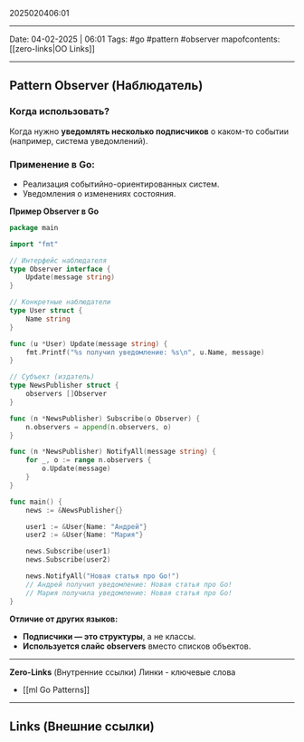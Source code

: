 2025020406:01
___
Date: 04-02-2025 | 06:01
Tags: #go #pattern #observer
mapofcontents: [[zero-links|OO Links]]
___
## Pattern Observer (Наблюдатель)

### Когда использовать?

Когда нужно **уведомлять несколько подписчиков** о каком-то событии (например, система уведомлений).

### Применение в Go:

- Реализация событийно-ориентированных систем.
- Уведомления о изменениях состояния.

**Пример Observer в Go**
```go
package main

import "fmt"

// Интерфейс наблюдателя
type Observer interface {
	Update(message string)
}

// Конкретные наблюдатели
type User struct {
	Name string
}

func (u *User) Update(message string) {
	fmt.Printf("%s получил уведомление: %s\n", u.Name, message)
}

// Субъект (издатель)
type NewsPublisher struct {
	observers []Observer
}

func (n *NewsPublisher) Subscribe(o Observer) {
	n.observers = append(n.observers, o)
}

func (n *NewsPublisher) NotifyAll(message string) {
	for _, o := range n.observers {
		o.Update(message)
	}
}

func main() {
	news := &NewsPublisher{}

	user1 := &User{Name: "Андрей"}
	user2 := &User{Name: "Мария"}

	news.Subscribe(user1)
	news.Subscribe(user2)

	news.NotifyAll("Новая статья про Go!") 
	// Андрей получил уведомление: Новая статья про Go!
	// Мария получила уведомление: Новая статья про Go!
}
```

**Отличие от других языков:**
- **Подписчики — это структуры**, а не классы.
- **Используется слайс observers** вместо списков объектов.

-----
**Zero-Links**  (Внутренние ссылки) Линки - ключевые слова
- [[ml Go Patterns]]

------
**Links** (Внешние ссылки)
-
